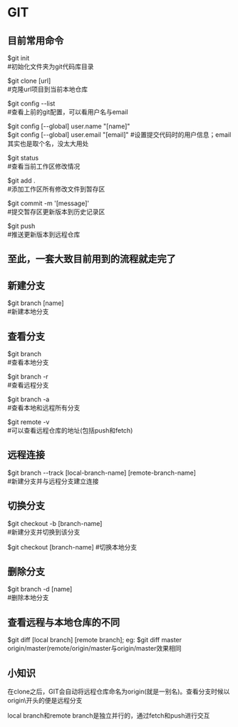 # GIT
## 目前常用命令
$git init  
\#初始化文件夹为git代码库目录

$git clone [url]  
\#克隆url项目到当前本地仓库

$git config --list  
\#查看上前的git配置，可以看用户名与email

$git config [--global] user.name "[name]"  
$git config [--global] user.email "[email]"
\#设置提交代码时的用户信息；email其实也是取个名，没太大用处

$git status  
\#查看当前工作区修改情况

$git add .  
\#添加工作区所有修改文件到暂存区  

$git commit -m '[message]'  
\#提交暂存区更新版本到历史记录区  

$git push  
\#推送更新版本到远程仓库  

**至此，一套大致目前用到的流程就走完了**
---
## 新建分支
$git branch [name]  
\#新建本地分支

## 查看分支
$git branch  
\#查看本地分支 

$git branch -r  
\#查看远程分支  

$git branch -a  
\#查看本地和远程所有分支

$git remote -v  
\#可以查看远程仓库的地址(包括push和fetch)

## 远程连接
$git branch --track [local-branch-name] [remote-branch-name]  
\#新建分支并与远程分支建立连接

## 切换分支
$git checkout -b [branch-name]  
\#新建分支并切换到该分支  

$git checkout [branch-name]
\#切换本地分支

## 删除分支
$git branch -d [name]  
\#删除本地分支

## 查看远程与本地仓库的不同
$git diff [local branch] [remote branch];   eg: $git diff master origin/master(remote/origin/master与origin/master效果相同  




## 小知识
在clone之后，GIT会自动将远程仓库命名为origin(就是一别名)。查看分支时候以origin\开头的便是远程分支  

local branch和remote branch是独立并行的，通过fetch和push进行交互  
